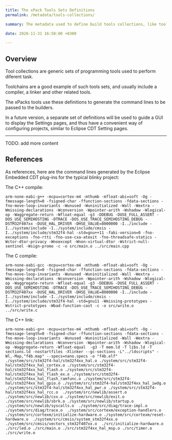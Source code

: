 ```yaml
---
title: The xPack Tools Sets Definitions
permalink: /metadata/tools-collections/

summary: The metadata used to define build tools collections, like toolchains.

date: 2020-11-31 16:50:00 +0300

---
```


## Overview

Tool collections are generic sets of programming
tools used to perform diferent task.

Toolchains are a good example of such tools sets, and usually include
a compiler, a linker and other related tools.

The xPacks tools use these definitions to generate the command lines
to be passed to the builders.

In a future version, a separate set of definitions will be used
to guide a GUI to display the Settings pages, and thus have a
convenient way of configuring projects,
similar to Eclipse CDT Setting pages.

---

TODO: add more content

## References

As references, here are the command lines generated by the Eclipse
Embedded CDT plug-ins for the typical blinky project:

The C++ compile:

```
arm-none-eabi-g++ -mcpu=cortex-m4 -mthumb -mfloat-abi=soft -Og -fmessage-length=0 -fsigned-char -ffunction-sections -fdata-sections -fno-move-loop-invariants -Wunused -Wuninitialized -Wall -Wextra -Wmissing-declarations -Wconversion -Wpointer-arith -Wshadow -Wlogical-op -Waggregate-return -Wfloat-equal -g3 -DDEBUG -DUSE_FULL_ASSERT -DOS_USE_SEMIHOSTING -DTRACE -DOS_USE_TRACE_SEMIHOSTING_DEBUG -DSTM32F407xx -DUSE_HAL_DRIVER -DHSE_VALUE=8000000 -I../include -I../system/include -I../system/include/cmsis -I../system/include/stm32f4-hal -std=gnu++11 -fabi-version=0 -fno-exceptions -fno-rtti -fno-use-cxa-atexit -fno-threadsafe-statics -Wctor-dtor-privacy -Wnoexcept -Wnon-virtual-dtor -Wstrict-null-sentinel -Wsign-promo -c -o src/main.o ../src/main.cpp
```

The C compile:

```
arm-none-eabi-gcc -mcpu=cortex-m4 -mthumb -mfloat-abi=soft -Og -fmessage-length=0 -fsigned-char -ffunction-sections -fdata-sections -fno-move-loop-invariants -Wunused -Wuninitialized -Wall -Wextra -Wmissing-declarations -Wconversion -Wpointer-arith -Wshadow -Wlogical-op -Waggregate-return -Wfloat-equal -g3 -DDEBUG -DUSE_FULL_ASSERT -DOS_USE_SEMIHOSTING -DTRACE -DOS_USE_TRACE_SEMIHOSTING_DEBUG -DSTM32F407xx -DUSE_HAL_DRIVER -DHSE_VALUE=8000000 -I../include -I../system/include -I../system/include/cmsis -I../system/include/stm32f4-hal -std=gnu11 -Wmissing-prototypes -Wstrict-prototypes -Wbad-function-cast -c -o src/write.o ../src/write.c
```

The C++ link:

```
arm-none-eabi-g++ -mcpu=cortex-m4 -mthumb -mfloat-abi=soft -Og -fmessage-length=0 -fsigned-char -ffunction-sections -fdata-sections -fno-move-loop-invariants -Wunused -Wuninitialized -Wall -Wextra -Wmissing-declarations -Wconversion -Wpointer-arith -Wshadow -Wlogical-op -Waggregate-return -Wfloat-equal  -g3 -T mem.ld -T libs.ld -T sections.ld -nostartfiles -Xlinker --gc-sections -L"../ldscripts" -Wl,-Map,"f4b.map" --specs=nano.specs -o "f4b.elf"  ./system/src/stm32f4-hal/stm32f4xx_hal.o ./system/src/stm32f4-hal/stm32f4xx_hal_cortex.o ./system/src/stm32f4-hal/stm32f4xx_hal_flash.o ./system/src/stm32f4-hal/stm32f4xx_hal_flash_ex.o ./system/src/stm32f4-hal/stm32f4xx_hal_flash_ramfunc.o ./system/src/stm32f4-hal/stm32f4xx_hal_gpio.o ./system/src/stm32f4-hal/stm32f4xx_hal_iwdg.o ./system/src/stm32f4-hal/stm32f4xx_hal_pwr.o ./system/src/stm32f4-hal/stm32f4xx_hal_rcc.o  ./system/src/newlib/assert.o ./system/src/newlib/cxx.o ./system/src/newlib/exit.o ./system/src/newlib/sbrk.o ./system/src/newlib/startup.o ./system/src/newlib/syscalls.o  ./system/src/diag/trace-impl.o ./system/src/diag/trace.o  ./system/src/cortexm/exception-handlers.o ./system/src/cortexm/initialize-hardware.o ./system/src/cortexm/reset-hardware.o  ./system/src/cmsis/system_stm32f4xx.o ./system/src/cmsis/vectors_stm32f407xx.o  ./src/initialize-hardware.o ./src/led.o ./src/main.o ./src/stm32f4xx_hal_msp.o ./src/timer.o ./src/write.o
```
